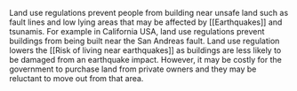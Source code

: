 Land use regulations prevent people from building near unsafe land such as fault lines and low lying areas that may be affected by [[Earthquakes]] and tsunamis.
For example in California USA, land use regulations prevent buildings from being built near the San Andreas fault.
Land use regulation lowers the [[Risk of living near earthquakes]] as buildings are less likely to be damaged from an earthquake impact.
However, it may be costly for the government to purchase land from private owners and they may be reluctant to move out from that area.